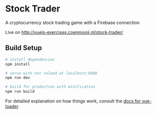 # Stock Trader
A cryptocurrency stock trading game with a Firebase connection

Live on http://vuejs-exercises.coenmooij.nl/stock-trader/

## Build Setup

``` bash
# install dependencies
npm install

# serve with hot reload at localhost:8080
npm run dev

# build for production with minification
npm run build
```

For detailed explanation on how things work, consult the [docs for vue-loader](http://vuejs.github.io/vue-loader).
